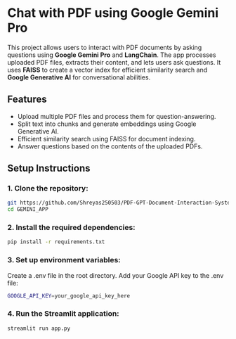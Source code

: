 # Chat with PDF using Google Gemini Pro

This project allows users to interact with PDF documents by asking questions using **Google Gemini Pro** and **LangChain**. The app processes uploaded PDF files, extracts their content, and lets users ask questions. It uses **FAISS** to create a vector index for efficient similarity search and **Google Generative AI** for conversational abilities.

## Features

- Upload multiple PDF files and process them for question-answering.
- Split text into chunks and generate embeddings using Google Generative AI.
- Efficient similarity search using FAISS for document indexing.
- Answer questions based on the contents of the uploaded PDFs.

## Setup Instructions

### 1. Clone the repository:

```bash
git https://github.com/Shreyas250503/PDF-GPT-Document-Interaction-System.git
cd GEMINI_APP
```
### 2. Install the required dependencies:
```bash
pip install -r requirements.txt
```

### 3. Set up environment variables:
Create a .env file in the root directory.
Add your Google API key to the .env file:

```bash
GOOGLE_API_KEY=your_google_api_key_here
```

### 4. Run the Streamlit application:

```bash
streamlit run app.py
```
